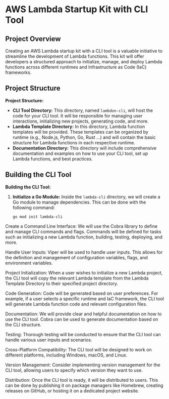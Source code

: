 
# AWS Lambda Startup Kit with CLI Tool

## Project Overview

Creating an AWS Lambda startup kit with a CLI tool is a valuable initiative to streamline the development of Lambda functions. This kit will offer developers a structured approach to initialize, manage, and deploy Lambda functions across different runtimes and Infrastructure as Code (IaC) frameworks.

## Project Structure

**Project Structure:**
- **CLI Tool Directory:** This directory, named `lambdon-cli`, will host the code for your CLI tool. It will be responsible for managing user interactions, initializing new projects, generating code, and more.
- **Lambda Template Directory:** In this directory, Lambda function templates will be provided. These templates can be organized by runtime (e.g., Node.js, Python, Go, Rust ...) and will contain the basic structure for Lambda functions in each respective runtime.
- **Documentation Directory:** This directory will include comprehensive documentation and examples on how to use your CLI tool, set up Lambda functions, and best practices.

## Building the CLI Tool

**Building the CLI Tool:**
1. **Initialize a Go Module:** Inside the `lambda-cli` directory, we will create a Go module to manage dependencies. This can be done with the following command:

   ```markup
   go mod init lambda-cli
Create a Command Line Interface: We will use the Cobra library to define and manage CLI commands and flags. Commands will be defined for tasks such as initializing a new Lambda function, building, testing, deploying, and more.

Handle User Inputs: Viper will be used to handle user inputs. This allows for the definition and management of configuration variables, flags, and environment variables.

Project Initialization: When a user wishes to initialize a new Lambda project, the CLI tool will copy the relevant Lambda template from the Lambda Template Directory to their specified project directory.

Code Generation: Code will be generated based on user preferences. For example, if a user selects a specific runtime and IaC framework, the CLI tool will generate Lambda function code and relevant configuration files.

Documentation: We will provide clear and helpful documentation on how to use the CLI tool. Cobra can be used to generate documentation based on the CLI structure.

Testing: Thorough testing will be conducted to ensure that the CLI tool can handle various user inputs and scenarios.

Cross-Platform Compatibility: The CLI tool will be designed to work on different platforms, including Windows, macOS, and Linux.

Version Management: Consider implementing version management for the CLI tool, allowing users to specify which version they want to use.

Distribution: Once the CLI tool is ready, it will be distributed to users. This can be done by publishing it on package managers like Homebrew, creating releases on GitHub, or hosting it on a dedicated project website.
